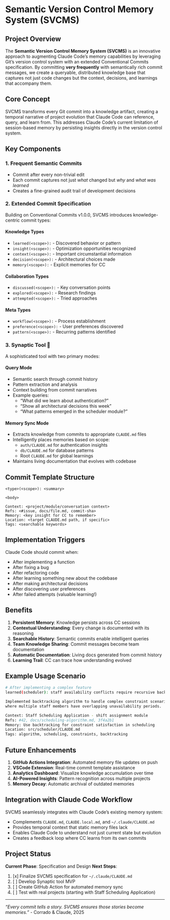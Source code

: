 # Semantic Version Control Memory System (SVCMS)

## Project Overview

The **Semantic Version Control Memory System (SVCMS)** is an innovative approach to augmenting Claude Code’s memory capabilities by leveraging Git’s version control system with an extended Conventional Commits specification. By committing **very frequently** with semantically rich commit messages, we create a queryable, distributed knowledge base that captures not just code changes but the context, decisions, and learnings that accompany them.

## Core Concept

SVCMS transforms every Git commit into a knowledge artifact, creating a temporal narrative of project evolution that Claude Code can reference, query, and learn from. This addresses Claude Code’s current limitation of session-based memory by persisting insights directly in the version control system.

## Key Components

### 1. **Frequent Semantic Commits**

- Commit after every non-trivial edit
- Each commit captures not just *what* changed but *why* and *what was learned*
- Creates a fine-grained audit trail of development decisions

### 2. **Extended Commit Specification**

Building on Conventional Commits v1.0.0, SVCMS introduces knowledge-centric commit types:

#### Knowledge Types

- `learned(<scope>):` - Discovered behavior or pattern
- `insight(<scope>):` - Optimization opportunities recognized
- `context(<scope>):` - Important circumstantial information
- `decision(<scope>):` - Architectural choices made
- `memory(<scope>):` - Explicit memories for CC

#### Collaboration Types

- `discussed(<scope>):` - Key conversation points
- `explored(<scope>):` - Research findings
- `attempted(<scope>):` - Tried approaches

#### Meta Types

- `workflow(<scope>):` - Process establishment
- `preference(<scope>):` - User preferences discovered
- `pattern(<scope>):` - Recurring patterns identified

### 3. **Synaptic Tool** 🧠

A sophisticated tool with two primary modes:

#### Query Mode

- Semantic search through commit history
- Pattern extraction and analysis
- Context building from commit narratives
- Example queries:
  - “What did we learn about authentication?”
  - “Show all architectural decisions this week”
  - “What patterns emerged in the scheduler module?”

#### Memory Sync Mode

- Extracts knowledge from commits to appropriate `CLAUDE.md` files
- Intelligently places memories based on scope:
  - `auth/CLAUDE.md` for authentication insights
  - `db/CLAUDE.md` for database patterns
  - Root `CLAUDE.md` for global learnings
- Maintains living documentation that evolves with codebase

## Commit Template Structure

```
<type>(<scope>): <summary>

<body>

Context: <project/module/conversation context>
Refs: <#issue, docs/file.md, commit-sha>
Memory: <key insight for CC to remember>
Location: <target CLAUDE.md path, if specific>
Tags: <searchable keywords>
```

## Implementation Triggers

Claude Code should commit when:

- After implementing a function
- After fixing a bug
- After refactoring code
- After learning something new about the codebase
- After making architectural decisions
- After discovering user preferences
- After failed attempts (valuable learning!)

## Benefits

1. **Persistent Memory**: Knowledge persists across CC sessions
2. **Contextual Understanding**: Every change is documented with its reasoning
3. **Searchable History**: Semantic commits enable intelligent queries
4. **Team Knowledge Sharing**: Commit messages become team documentation
5. **Automatic Documentation**: Living docs generated from commit history
6. **Learning Trail**: CC can trace how understanding evolved

## Example Usage Scenario

```bash
# After implementing a complex feature
learned(scheduler): staff availability conflicts require recursive backtracking

Implemented backtracking algorithm to handle complex constraint scenarios
where multiple staff members have overlapping unavailability periods.

Context: Staff Scheduling Application - shift assignment module
Refs: #42, docs/scheduling-algorithm.md, 3f4a2b1
Memory: Use backtracking for constraint satisfaction in scheduling
Location: src/scheduler/CLAUDE.md
Tags: algorithm, scheduling, constraints, backtracking
```

## Future Enhancements

1. **GitHub Actions Integration**: Automated memory file updates on push
2. **VSCode Extension**: Real-time commit template assistance
3. **Analytics Dashboard**: Visualize knowledge accumulation over time
4. **AI-Powered Insights**: Pattern recognition across multiple projects
5. **Memory Decay**: Automatic archival of outdated memories

## Integration with Claude Code Workflow

SVCMS seamlessly integrates with Claude Code’s existing memory system:

- Complements `CLAUDE.md`, `CLAUDE.local.md`, and `~/.claude/CLAUDE.md`
- Provides temporal context that static memory files lack
- Enables Claude Code to understand not just current state but evolution
- Creates a feedback loop where CC learns from its own commits

## Project Status

**Current Phase**: Specification and Design
**Next Steps**:

1. [x] Finalize SVCMS specification for `~/.claude/CLAUDE.md`
2. [ ] Develop Synaptic tool MVP
3. [ ] Create GitHub Action for automated memory sync
4. [ ] Test with real projects (starting with Staff Scheduling Application)

-----

*“Every commit tells a story. SVCMS ensures those stories become memories.”* - Corrado & Claude, 2025